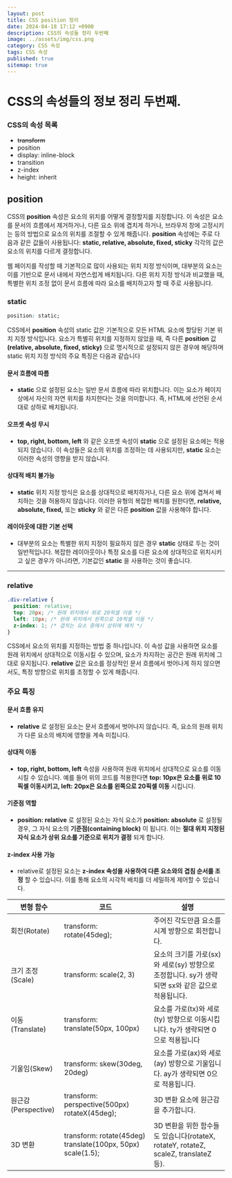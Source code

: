 ```yaml
---
layout: post
title: CSS position 정리
date: 2024-04-18 17:12 +0900
description: CSS의 속성들 정리 두번째
image: ../assets/img/css.png
category: CSS 속성
tags: CSS 속성
published: true
sitemap: true
---
```


# CSS의 속성들의 정보 정리 두번째.
### CSS의 속성 목록
* ~~transform~~ <br/>
* position <br/>
* display: inline-block <br/>
* transition <br/>
* z-index <br/>
* height: inherit <br/>

## __position__<br/>
CSS의 ____position____ 속성은 요소의 위치를 어떻게 결정할지를 지정합니다. 이 속성은 요소를 문서의 흐름에서 제거하거나, 다른 요소 위에 겹치게 하거나, 브라우저 창에 고정시키는 등의 방법으로 요소의 위치를 조절할 수 있게 해줍니다. __position__ 속성에는 주로 다음과 같은 값들이 사용됩니다: __static, relative, absolute, fixed, sticky__ 각각의 값은 요소의 위치를 다르게 결정합니다.<br/>

웹 페이지를 작성할 때 기본적으로 많이 사용되는 위치 지정 방식이며, 대부분의 요소는 이를 기반으로 문서 내에서 자연스럽게 배치됩니다. 다른 위치 지정 방식과 비교했을 때, 특별한 위치 조정 없이 문서 흐름에 따라 요소를 배치하고자 할 때 주로 사용됩니다.

### __static__ <br/>
```css
position: static;
```
CSS에서 __position__ 속성의 static 값은 기본적으로 모든 HTML 요소에 할당된 기본 위치 지정 방식입니다. 요소가 특별히 위치를 지정하지 않았을 때, 즉 다른 __position__ 값 __(relative, absolute, fixed, sticky)__ 으로 명시적으로 설정되지 않은 경우에 해당하며
static 위치 지정 방식의 주요 특징은 다음과 같습니다<br/>

#### __문서 흐름에 따름__ <br/>
* __static__ 으로 설정된 요소는 일반 문서 흐름에 따라 위치합니다. 이는 요소가 페이지 상에서 자신의 자연 위치를 차지한다는 것을 의미합니다. 즉, HTML에 선언된 순서대로 상하로 배치됩니다.<br/>

#### __오프셋 속성 무시__ <br/>
* __top, right, bottom, left__ 와 같은 오프셋 속성이 __static__ 으로 설정된 요소에는 적용되지 않습니다. 이 속성들은 요소의 위치를 조정하는 데 사용되지만, __static__ 요소는 이러한 속성의 영향을 받지 않습니다.<br/>

#### __상대적 배치 불가능__ <br/>
* __static__ 위치 지정 방식은 요소를 상대적으로 배치하거나, 다른 요소 위에 겹쳐서 배치하는 것을 허용하지 않습니다. 이러한 유형의 복잡한 배치를 원한다면, __relative, absolute, fixed,__ 또는 __sticky__ 와 같은 다른 __position__ 값을 사용해야 합니다.<br/>

#### __레이아웃에 대한 기본 선택__ <br/>
* 대부분의 요소는 특별한 위치 지정이 필요하지 않은 경우 __static__ 상태로 두는 것이 일반적입니다. 복잡한 레이아웃이나 특정 요소를 다른 요소에 상대적으로 위치시키고 싶은 경우가 아니라면, 기본값인 __static__ 을 사용하는 것이 좋습니다.<br/>

---
### __relative__ <br/>
```css
.div-relative {
  position: relative;
  top: 20px; /* 원래 위치에서 위로 20픽셀 이동 */
  left: 10px; /* 원래 위치에서 왼쪽으로 10픽셀 이동 */
  z-index: 1; /* 겹치는 요소 중에서 상위에 배치 */
}
```
CSS에서 요소의 위치를 지정하는 방법 중 하나입니다. 이 속성 값을 사용하면 요소를 원래 위치에서 상대적으로 이동시킬 수 있으며, 요소가 차지하는 공간은 원래 위치에 그대로 유지됩니다. __relative__ 값은 요소를 정상적인 문서 흐름에서 벗어나게 하지 않으면서도, 특정 방향으로 위치를 조정할 수 있게 해줍니다. <br/>

### __주요 특징__ <br/>

#### __문서 흐름 유지__
* __relative__ 로 설정된 요소는 문서 흐름에서 벗어나지 않습니다. 즉, 요소의 원래 위치가 다른 요소의 배치에 영향을 계속 미칩니다.<br/>

#### __상대적 이동__ <br/>
* __top, right, bottom, left__ 속성을 사용하여 원래 위치에서 상대적으로 요소를 이동시킬 수 있습니다. 예를 들어 위의 코드를 적용한다면 __top: 10px은 요소를 위로 10픽셀 이동시키고, left: 20px은 요소를 왼쪽으로 20픽셀 이동__ 시킵니다.<br/>

#### __기준점 역할__ <br/>
* __position: relative__ 로 설정된 요소는 자식 요소가 __position: absolute__ 로 설정될 경우, 그 자식 요소의 __기준점(containing block)__ 이 됩니다. 이는 __절대 위치 지정된 자식 요소가 상위 요소를 기준으로 위치가 결정__ 되게 합니다.<br/>

#### __z-index 사용 가능__ <br/>
* relative로 설정된 요소는 __z-index 속성을 사용하여 다른 요소와의 겹침 순서를 조정__ 할 수 있습니다. 이를 통해 요소의 시각적 배치를 더 세밀하게 제어할 수 있습니다.<br/>


|변형 함수|코드|설명|
|---|---|---|
|회전(Rotate)|transform: rotate(45deg);|주어진 각도만큼 요소를 시계 방향으로 회전합니다.|
|크기 조정(Scale)|transform: scale(2, 3)|요소의 크기를 가로(sx)와 세로(sy) 방향으로 조정합니다. sy가 생략되면 sx와 같은 값으로 적용됩니다.|
|이동(Translate)|transform: translate(50px, 100px)|요소를 가로(tx)와 세로(ty) 방향으로 이동시킵니다. ty가 생략되면 0으로 적용됩니다|
|기울임(Skew)|transform: skew(30deg, 20deg)|요소를 가로(ax)와 세로(ay) 방향으로 기울입니다. ay가 생략되면 0으로 적용됩니다.|
|원근감(Perspective)|transform: perspective(500px) rotateX(45deg);|3D 변환 요소에 원근감을 추가합니다.|
|3D 변환|transform: rotate(45deg) translate(100px, 50px) scale(1.5);|3D 변환을 위한 함수들도 있습니다(rotateX, rotateY, rotateZ, scaleZ, translateZ 등).|


